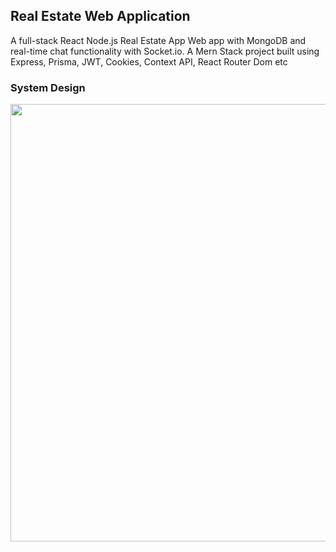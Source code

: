 ## Real Estate Web Application

A full-stack React Node.js Real Estate App Web app with MongoDB and real-time chat functionality with Socket.io. A Mern Stack project built using Express, Prisma, JWT, Cookies, Context API, React Router Dom etc

### System Design

<img src="https://github.com/pkini2002/Strivers-DSA-Sheet-Challenge-2023/assets/84091455/d0df5ed9-b0ba-4741-ad92-a02f903f8ce7" width="700"/>

